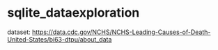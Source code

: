 # sqlite_dataexploration

dataset: https://data.cdc.gov/NCHS/NCHS-Leading-Causes-of-Death-United-States/bi63-dtpu/about_data